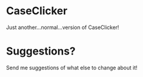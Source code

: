 # CaseClicker
Just another...normal...version of CaseClicker!
# Suggestions?
Send me suggestions of what else to change about it!

